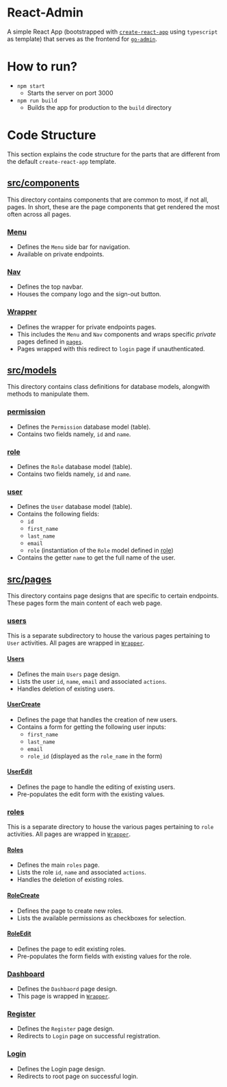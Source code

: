 # React-Admin
A simple React App (bootstrapped with [`create-react-app`](https://github.com/facebook/create-react-app) using `typescript` as template) that serves as the frontend for [`go-admin`](https://github.com/Rajil1213/go-admin).

# How to run?
* `npm start`
  - Starts the server on port 3000
* `npm run build`
  - Builds the app for production to the `build` directory

# Code Structure
This section explains the code structure for the parts that are different from the default `create-react-app` template.

## [src/components](./src/components/)
This directory contains components that are common to most, if not all, pages. In short, these are the page components that get rendered the most often across all pages.

### [Menu](./src/components/Menu.tsx)
* Defines the `Menu` side bar for navigation.
* Available on private endpoints.

### [Nav](./src/components/Nav.tsx)
* Defines the top navbar.
* Houses the company logo and the sign-out button.

### [Wrapper](./src/components/Wrapper.tsx)
* Defines the wrapper for private endpoints pages.
* This includes the `Menu` and `Nav` components and wraps specific _private_ pages defined in [`pages`](./src/pages/).
* Pages wrapped with this redirect to `login` page if unauthenticated.

## [src/models](./src/models/)
This directory contains class definitions for database models, alongwith methods to manipulate them.

### [permission](./src/models/permission.ts)
* Defines the `Permission` database model (table).
* Contains two fields namely, `id` and `name`.

### [role](./src/models/role.ts)
* Defines the `Role` database model (table).
* Contains two fields namely, `id` and `name`.

### [user](./src/models/user.ts)
* Defines the `User` database model (table).
* Contains the following fields:
  * `id`
  * `first_name`
  * `last_name`
  * `email`
  * `role` (instantiation of the `Role` model defined in [role](./src/models/role.ts))
* Contains the getter `name` to get the full name of the user.

## [src/pages](./src/pages/)
This directory contains page designs that are specific to certain endpoints. These pages form the main content of each web page.

### [users](./src/pages/users)
This is a separate subdirectory to house the various pages pertaining to `User` activities. All pages are wrapped in [`Wrapper`](./src/components/Wrapper.tsx).

#### [Users](./src/pages/users/Users.tsx)
* Defines the main `Users` page design.
* Lists the user `id`, `name`, `email` and associated `actions`.
* Handles deletion of existing users.

#### [UserCreate](./src/pages/users/UserCreate.tsx)
* Defines the page that handles the creation of new users.
* Contains a form for getting the following user inputs:
  * `first_name`
  * `last_name`
  * `email`
  * `role_id` (displayed as the `role_name` in the form)

#### [UserEdit](./src/pages/users/UserEdit.tsx)
* Defines the page to handle the editing of existing users.
* Pre-populates the edit form with the existing values.

### [roles](./src/pages/roles/)
This is a separate directory to house the various pages pertaining to `role` activities. All pages are wrapped in [`Wrapper`](./src/components/Wrapper.tsx).

#### [Roles](./src/pages/roles/Roles.tsx)
* Defines the main `roles` page. 
* Lists the role `id`, `name` and associated `actions`.
* Handles the deletion of existing roles.

#### [RoleCreate](./src/pages/roles/RoleCreate.tsx)
* Defines the page to create new roles.
* Lists the available permissions as checkboxes for selection.

#### [RoleEdit](./src/pages/roles/RoleEdit.tsx)
* Defines the page to edit existing roles.
* Pre-populates the form fields with existing values for the role.
### [Dashboard](./src/pages/Dashboard.tsx)
* Defines the `Dashbaord` page design.
* This page is wrapped in [`Wrapper`](./src/components/Wrapper.tsx).

### [Register](./src/pages/Register.tsx)
* Defines the `Register` page design.
* Redirects to `Login` page on successful registration.

### [Login](./src/pages/Login.tsx)
* Defines the Login page design.
* Redirects to root page on successful login.

